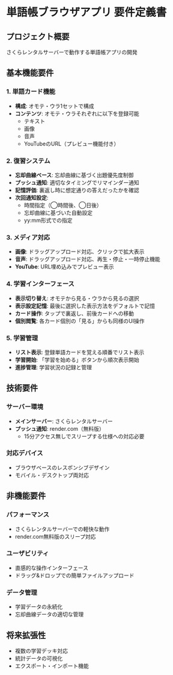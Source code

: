 # 単語帳ブラウザアプリ 要件定義書

## プロジェクト概要
さくらレンタルサーバーで動作する単語帳アプリの開発

## 基本機能要件

### 1. 単語カード機能
- **構成**: オモテ・ウラ1セットで構成
- **コンテンツ**: オモテ・ウラそれぞれに以下を登録可能
  - テキスト
  - 画像
  - 音声
  - YouTubeのURL（プレビュー機能付き）

### 2. 復習システム
- **忘却曲線ベース**: 忘却曲線に基づく出題優先度制御
- **プッシュ通知**: 適切なタイミングでリマインダー通知
- **記憶評価**: 裏返し時に想定通りの答えだったかを確認
- **次回通知設定**: 
  - 時間指定（◯時間後、◯日後）
  - 忘却曲線に基づいた自動設定
  - yy:mm形式での指定

### 3. メディア対応
- **画像**: ドラッグアップロード対応、クリックで拡大表示
- **音声**: ドラッグアップロード対応、再生・停止・一時停止機能
- **YouTube**: URL埋め込みでプレビュー表示

### 4. 学習インターフェース
- **表示切り替え**: オモテから見る・ウラから見るの選択
- **表示設定記憶**: 最後に選択した表示方法をデフォルトで記憶
- **カード操作**: タップで裏返し、前後カードへの移動
- **個別閲覧**: 各カード個別の「見る」からも同様のUI操作

### 5. 学習管理
- **リスト表示**: 登録単語カードを覚える順番でリスト表示
- **学習開始**: 「学習を始める」ボタンから順次表示開始
- **進捗管理**: 学習状況の記録と管理

## 技術要件

### サーバー環境
- **メインサーバー**: さくらレンタルサーバー
- **プッシュ通知**: render.com（無料版）
  - 15分アクセス無しでスリープする仕様への対応必要

### 対応デバイス
- ブラウザベースのレスポンシブデザイン
- モバイル・デスクトップ両対応

## 非機能要件

### パフォーマンス
- さくらレンタルサーバーでの軽快な動作
- render.com無料版のスリープ対応

### ユーザビリティ
- 直感的な操作インターフェース
- ドラッグ&ドロップでの簡単ファイルアップロード

### データ管理
- 学習データの永続化
- 忘却曲線データの適切な管理

## 将来拡張性
- 複数の学習デッキ対応
- 統計データの可視化
- エクスポート・インポート機能